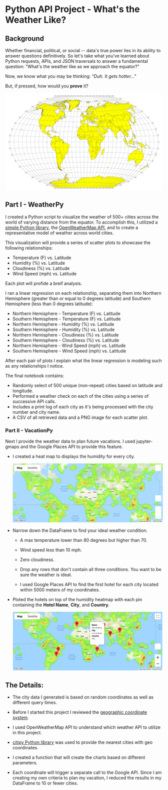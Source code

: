 # Python API Project - What's the Weather Like?

## Background

Whether financial, political, or social -- data's true power lies in its ability to answer questions definitively. So let's take what you've learned about Python requests, APIs, and JSON traversals to answer a fundamental question: "What's the weather like as we approach the equator?"

Now, we know what you may be thinking: _"Duh. It gets hotter..."_

But, if pressed, how would you **prove** it?

![Equator](Images/equatorsign.png)


## Part I - WeatherPy

I created a Python script to visualize the weather of 500+ cities across the world of varying distance from the equator. To accomplish this, I utilized a [simple Python library](https://pypi.python.org/pypi/citipy), the [OpenWeatherMap API](https://openweathermap.org/api), and to create a representative model of weather across world cities.

This visualization will provide a series of scatter plots to showcase the following relationships:

* Temperature (F) vs. Latitude
* Humidity (%) vs. Latitude
* Cloudiness (%) vs. Latitude
* Wind Speed (mph) vs. Latitude

Each plot will profide a breif analysis.

I ran a linear regression on each relationship, separating them into Northern Hemisphere (greater than or equal to 0 degrees latitude) and Southern Hemisphere (less than 0 degrees latitude):

* Northern Hemisphere - Temperature (F) vs. Latitude
* Southern Hemisphere - Temperature (F) vs. Latitude
* Northern Hemisphere - Humidity (%) vs. Latitude
* Southern Hemisphere - Humidity (%) vs. Latitude
* Northern Hemisphere - Cloudiness (%) vs. Latitude
* Southern Hemisphere - Cloudiness (%) vs. Latitude
* Northern Hemisphere - Wind Speed (mph) vs. Latitude
* Southern Hemisphere - Wind Speed (mph) vs. Latitude

After each pair of plots I explain what the linear regression is modeling such as any relationships I notice.

The final notebook contains:

* Randomly select of 500 unique (non-repeat) cities based on latitude and longitude.
* Performed a weather check on each of the cities using a series of successive API calls.
* Includes a print log of each city as it's being processed with the city number and city name.
* A CSV of all retrieved data and a PNG image for each scatter plot.

### Part II - VacationPy

Next I provide the weather data to plan future vacations. I used jupyter-gmaps and the Google Places API to provide this feature.

* I created a heat map to displays the humidity for every city.

  ![heatmap](Images/heatmap.png)

* Narrow down the DataFrame to find your ideal weather condition.

  * A max temperature lower than 80 degrees but higher than 70.

  * Wind speed less than 10 mph.

  * Zero cloudiness.

  * Drop any rows that don't contain all three conditions. You want to be sure the weather is ideal.

  *  I used Google Places API to find the first hotel for each city located within 5000 meters of my coordinates.

* Ploted the hotels on top of the humidity heatmap with each pin containing the **Hotel Name**, **City**, and **Country**.

  ![hotel map](Images/hotel_map.png)


## The Details:

* The city data I generated is based on random coordinates as well as different query times.

* Before I started this project I reviewed the [geographic coordinate system](http://desktop.arcgis.com/en/arcmap/10.3/guide-books/map-projections/about-geographic-coordinate-systems.htm).

* I used OpenWeatherMap API to understand which weather API to utilize in this project.  

* [citipy Python library](https://pypi.python.org/pypi/citipy) was used to provide the nearest cities with geo coordinates. 

* I created a function that will create the charts based on different parameters.

* Each coordinate will trigger a separate call to the Google API. Since I am creating my own criteria to plan my vacation, I reduced the results in my DataFrame to 10 or fewer cities.

